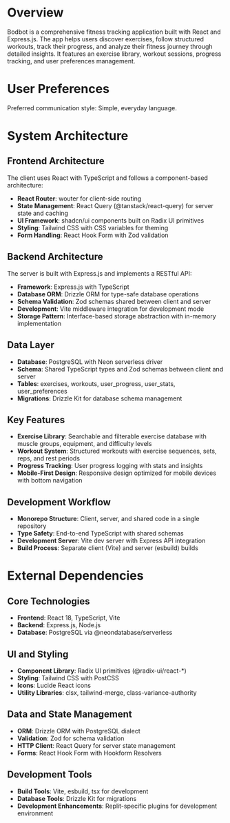 # Overview

Bodbot is a comprehensive fitness tracking application built with React and Express.js. The app helps users discover exercises, follow structured workouts, track their progress, and analyze their fitness journey through detailed insights. It features an exercise library, workout sessions, progress tracking, and user preferences management.

# User Preferences

Preferred communication style: Simple, everyday language.

# System Architecture

## Frontend Architecture
The client uses React with TypeScript and follows a component-based architecture:
- **React Router**: wouter for client-side routing
- **State Management**: React Query (@tanstack/react-query) for server state and caching
- **UI Framework**: shadcn/ui components built on Radix UI primitives
- **Styling**: Tailwind CSS with CSS variables for theming
- **Form Handling**: React Hook Form with Zod validation

## Backend Architecture
The server is built with Express.js and implements a RESTful API:
- **Framework**: Express.js with TypeScript
- **Database ORM**: Drizzle ORM for type-safe database operations
- **Schema Validation**: Zod schemas shared between client and server
- **Development**: Vite middleware integration for development mode
- **Storage Pattern**: Interface-based storage abstraction with in-memory implementation

## Data Layer
- **Database**: PostgreSQL with Neon serverless driver
- **Schema**: Shared TypeScript types and Zod schemas between client and server
- **Tables**: exercises, workouts, user_progress, user_stats, user_preferences
- **Migrations**: Drizzle Kit for database schema management

## Key Features
- **Exercise Library**: Searchable and filterable exercise database with muscle groups, equipment, and difficulty levels
- **Workout System**: Structured workouts with exercise sequences, sets, reps, and rest periods
- **Progress Tracking**: User progress logging with stats and insights
- **Mobile-First Design**: Responsive design optimized for mobile devices with bottom navigation

## Development Workflow
- **Monorepo Structure**: Client, server, and shared code in a single repository
- **Type Safety**: End-to-end TypeScript with shared schemas
- **Development Server**: Vite dev server with Express API integration
- **Build Process**: Separate client (Vite) and server (esbuild) builds

# External Dependencies

## Core Technologies
- **Frontend**: React 18, TypeScript, Vite
- **Backend**: Express.js, Node.js
- **Database**: PostgreSQL via @neondatabase/serverless

## UI and Styling
- **Component Library**: Radix UI primitives (@radix-ui/react-*)
- **Styling**: Tailwind CSS with PostCSS
- **Icons**: Lucide React icons
- **Utility Libraries**: clsx, tailwind-merge, class-variance-authority

## Data and State Management
- **ORM**: Drizzle ORM with PostgreSQL dialect
- **Validation**: Zod for schema validation
- **HTTP Client**: React Query for server state management
- **Forms**: React Hook Form with Hookform Resolvers

## Development Tools
- **Build Tools**: Vite, esbuild, tsx for development
- **Database Tools**: Drizzle Kit for migrations
- **Development Enhancements**: Replit-specific plugins for development environment